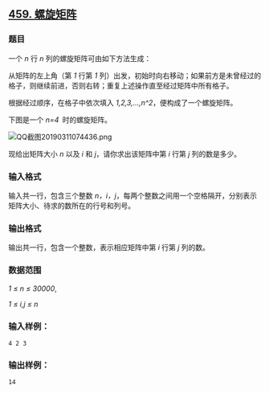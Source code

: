 ## [459. 螺旋矩阵](https://www.acwing.com/problem/content/461/)

### 题目

一个 *n* 行 *n* 列的螺旋矩阵可由如下方法生成：

从矩阵的左上角（第 *1* 行第 *1* 列）出发，初始时向右移动；如果前方是未曾经过的格子，则继续前进，否则右转；重复上述操作直至经过矩阵中所有格子。

根据经过顺序，在格子中依次填入 *1,2,3,…,n^2*，便构成了一个螺旋矩阵。

下图是一个 *n=4* 时的螺旋矩阵。

 ![QQ截图20190311074436.png](/media/article/image/2019/03/11/19_7b33d6cc43-QQ截图20190311074436.png)

现给出矩阵大小 *n* 以及 *i* 和 *j*，请你求出该矩阵中第 *i* 行第 *j* 列的数是多少。

### 输入格式

输入共一行，包含三个整数 *n，i，j*，每两个整数之间用一个空格隔开，分别表示矩阵大小、待求的数所在的行号和列号。

### 输出格式

输出共一行，包含一个整数，表示相应矩阵中第 *i* 行第 *j* 列的数。

### 数据范围

*1 ≤ n ≤ 30000*,

*1 ≤ i,j ≤ n*

### 输入样例：

```
4 2 3
```

### 输出样例：

```
14
```
